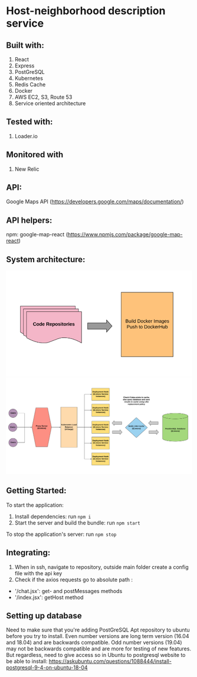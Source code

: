# Host-neighborhood description service
   

## Built with:

1. React
2. Express
3. PostGreSQL
4. Kubernetes
5. Redis Cache
6. Docker
7. AWS EC2, S3, Route 53
8. Service oriented architecture

## Tested with:

1. Loader.io

## Monitored with 

1. New Relic

## API:

Google Maps API (https://developers.google.com/maps/documentation/)

## API helpers:

npm: google-map-react (https://www.npmjs.com/package/google-map-react)

## System architecture:

<img src = "docker_design.png" width =700>

<img src = "system_design.png" width= 1000>




## Getting Started:

To start the application:
1. Install dependencies: run ` npm i `
2. Start the server and build the bundle: run ` npm start `

To stop the application's server: 
 run ` npm stop `


## Integrating:

1. When in ssh, navigate to repository, outside main folder create a config file with the api key
2. Check if the axios requests go to absolute path :

- '/chat.jsx': get- and postMessages methods
- '/index.jsx': getHost method 

## Setting up database

Need to make sure that you're adding PostGreSQL Apt repository to ubuntu before you try to install. Even number versions are long term version (16.04 and 18.04) and are backwards compatible. Odd number versions (19.04) may not be backwards compatible and are more for testing of new features. But regardless, need to give access so in Ubuntu to postgresql website to be able to install:
https://askubuntu.com/questions/1088444/install-postgresql-9-4-on-ubuntu-18-04

